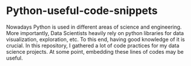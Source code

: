 # Python-useful-code-snippets
Nowadays Python is used in different areas of science and engineering. More importantly, Data Scientists heavily rely on python libraries for data visualization, exploration, etc. To this end, having good knowledge of it is crucial.
In this repository, I gathered a lot of code practices for my data science projects. At some point, embedding these lines of codes may be useful.
